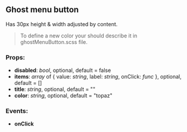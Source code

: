 ## **Ghost menu button**

Has 30px height & width adjusted by content.

> To define a new color your should describe it in ghostMenuButton.scss file.

### Props:

- **disabled**: _bool_, optional, default = false
- **items**: _array_ of { value: _string_, label: _string_, onClick: _func_ }, optional, default = []
- **title**: _string_, optional, default = ""
- **color**: _string_, optional, default = "topaz"

### Events:

- **onClick**

